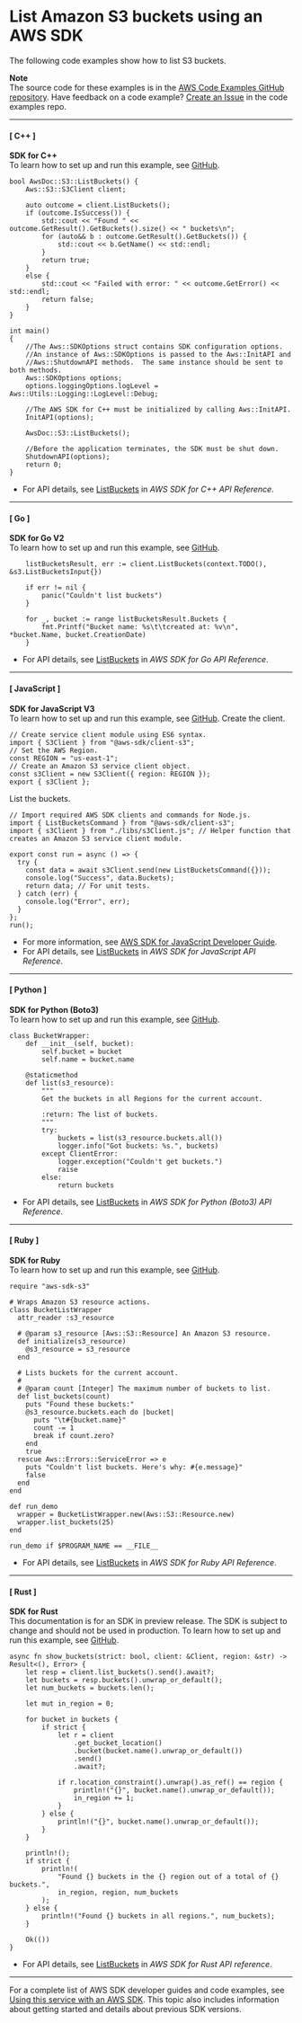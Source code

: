 # List Amazon S3 buckets using an AWS SDK<a name="example_s3_ListBuckets_section"></a>

The following code examples show how to list S3 buckets\.

**Note**  
The source code for these examples is in the [AWS Code Examples GitHub repository](https://github.com/awsdocs/aws-doc-sdk-examples)\. Have feedback on a code example? [Create an Issue](https://github.com/awsdocs/aws-doc-sdk-examples/issues/new/choose) in the code examples repo\. 

------
#### [ C\+\+ ]

**SDK for C\+\+**  
 To learn how to set up and run this example, see [GitHub](https://github.com/awsdocs/aws-doc-sdk-examples/tree/main/cpp/example_code/s3#code-examples)\. 
  

```
bool AwsDoc::S3::ListBuckets() {
    Aws::S3::S3Client client;

    auto outcome = client.ListBuckets();
    if (outcome.IsSuccess()) {
        std::cout << "Found " << outcome.GetResult().GetBuckets().size() << " buckets\n";
        for (auto&& b : outcome.GetResult().GetBuckets()) {
            std::cout << b.GetName() << std::endl;
        }
        return true;
    }
    else {
        std::cout << "Failed with error: " << outcome.GetError() << std::endl;
        return false;
    }
}

int main()
{
    //The Aws::SDKOptions struct contains SDK configuration options.
    //An instance of Aws::SDKOptions is passed to the Aws::InitAPI and 
    //Aws::ShutdownAPI methods.  The same instance should be sent to both methods.
    Aws::SDKOptions options;
    options.loggingOptions.logLevel = Aws::Utils::Logging::LogLevel::Debug;

    //The AWS SDK for C++ must be initialized by calling Aws::InitAPI.
    InitAPI(options);

    AwsDoc::S3::ListBuckets();

    //Before the application terminates, the SDK must be shut down. 
    ShutdownAPI(options);
    return 0;
}
```
+  For API details, see [ListBuckets](https://docs.aws.amazon.com/goto/SdkForCpp/s3-2006-03-01/ListBuckets) in *AWS SDK for C\+\+ API Reference*\. 

------
#### [ Go ]

**SDK for Go V2**  
 To learn how to set up and run this example, see [GitHub](https://github.com/awsdocs/aws-doc-sdk-examples/tree/main/gov2/s3#code-examples)\. 
  

```
	listBucketsResult, err := client.ListBuckets(context.TODO(), &s3.ListBucketsInput{})

	if err != nil {
		panic("Couldn't list buckets")
	}

	for _, bucket := range listBucketsResult.Buckets {
		fmt.Printf("Bucket name: %s\t\tcreated at: %v\n", *bucket.Name, bucket.CreationDate)
	}
```
+  For API details, see [ListBuckets](https://pkg.go.dev/github.com/aws/aws-sdk-go-v2/service/s3#Client.ListBuckets) in *AWS SDK for Go API Reference*\. 

------
#### [ JavaScript ]

**SDK for JavaScript V3**  
 To learn how to set up and run this example, see [GitHub](https://github.com/awsdocs/aws-doc-sdk-examples/tree/main/javascriptv3/example_code/s3#code-examples)\. 
Create the client\.  

```
// Create service client module using ES6 syntax.
import { S3Client } from "@aws-sdk/client-s3";
// Set the AWS Region.
const REGION = "us-east-1";
// Create an Amazon S3 service client object.
const s3Client = new S3Client({ region: REGION });
export { s3Client };
```
List the buckets\.  

```
// Import required AWS SDK clients and commands for Node.js.
import { ListBucketsCommand } from "@aws-sdk/client-s3";
import { s3Client } from "./libs/s3Client.js"; // Helper function that creates an Amazon S3 service client module.

export const run = async () => {
  try {
    const data = await s3Client.send(new ListBucketsCommand({}));
    console.log("Success", data.Buckets);
    return data; // For unit tests.
  } catch (err) {
    console.log("Error", err);
  }
};
run();
```
+  For more information, see [AWS SDK for JavaScript Developer Guide](https://docs.aws.amazon.com/sdk-for-javascript/v3/developer-guide/s3-example-creating-buckets.html#s3-example-creating-buckets-list-buckets)\. 
+  For API details, see [ListBuckets](https://docs.aws.amazon.com/AWSJavaScriptSDK/v3/latest/clients/client-s3/classes/listbucketscommand.html) in *AWS SDK for JavaScript API Reference*\. 

------
#### [ Python ]

**SDK for Python \(Boto3\)**  
 To learn how to set up and run this example, see [GitHub](https://github.com/awsdocs/aws-doc-sdk-examples/tree/main/python/example_code/s3/s3_basics#code-examples)\. 
  

```
class BucketWrapper:
    def __init__(self, bucket):
        self.bucket = bucket
        self.name = bucket.name

    @staticmethod
    def list(s3_resource):
        """
        Get the buckets in all Regions for the current account.

        :return: The list of buckets.
        """
        try:
            buckets = list(s3_resource.buckets.all())
            logger.info("Got buckets: %s.", buckets)
        except ClientError:
            logger.exception("Couldn't get buckets.")
            raise
        else:
            return buckets
```
+  For API details, see [ListBuckets](https://docs.aws.amazon.com/goto/boto3/s3-2006-03-01/ListBuckets) in *AWS SDK for Python \(Boto3\) API Reference*\. 

------
#### [ Ruby ]

**SDK for Ruby**  
 To learn how to set up and run this example, see [GitHub](https://github.com/awsdocs/aws-doc-sdk-examples/tree/main/ruby/example_code/s3#code-examples)\. 
  

```
require "aws-sdk-s3"

# Wraps Amazon S3 resource actions.
class BucketListWrapper
  attr_reader :s3_resource

  # @param s3_resource [Aws::S3::Resource] An Amazon S3 resource.
  def initialize(s3_resource)
    @s3_resource = s3_resource
  end

  # Lists buckets for the current account.
  #
  # @param count [Integer] The maximum number of buckets to list.
  def list_buckets(count)
    puts "Found these buckets:"
    @s3_resource.buckets.each do |bucket|
      puts "\t#{bucket.name}"
      count -= 1
      break if count.zero?
    end
    true
  rescue Aws::Errors::ServiceError => e
    puts "Couldn't list buckets. Here's why: #{e.message}"
    false
  end
end

def run_demo
  wrapper = BucketListWrapper.new(Aws::S3::Resource.new)
  wrapper.list_buckets(25)
end

run_demo if $PROGRAM_NAME == __FILE__
```
+  For API details, see [ListBuckets](https://docs.aws.amazon.com/goto/SdkForRubyV3/s3-2006-03-01/ListBuckets) in *AWS SDK for Ruby API Reference*\. 

------
#### [ Rust ]

**SDK for Rust**  
This documentation is for an SDK in preview release\. The SDK is subject to change and should not be used in production\.
 To learn how to set up and run this example, see [GitHub](https://github.com/awsdocs/aws-doc-sdk-examples/tree/main/rust_dev_preview/s3#code-examples)\. 
  

```
async fn show_buckets(strict: bool, client: &Client, region: &str) -> Result<(), Error> {
    let resp = client.list_buckets().send().await?;
    let buckets = resp.buckets().unwrap_or_default();
    let num_buckets = buckets.len();

    let mut in_region = 0;

    for bucket in buckets {
        if strict {
            let r = client
                .get_bucket_location()
                .bucket(bucket.name().unwrap_or_default())
                .send()
                .await?;

            if r.location_constraint().unwrap().as_ref() == region {
                println!("{}", bucket.name().unwrap_or_default());
                in_region += 1;
            }
        } else {
            println!("{}", bucket.name().unwrap_or_default());
        }
    }

    println!();
    if strict {
        println!(
            "Found {} buckets in the {} region out of a total of {} buckets.",
            in_region, region, num_buckets
        );
    } else {
        println!("Found {} buckets in all regions.", num_buckets);
    }

    Ok(())
}
```
+  For API details, see [ListBuckets](https://docs.rs/releases/search?query=aws-sdk) in *AWS SDK for Rust API reference*\. 

------

For a complete list of AWS SDK developer guides and code examples, see [Using this service with an AWS SDK](UsingAWSSDK.md#sdk-general-information-section)\. This topic also includes information about getting started and details about previous SDK versions\.
